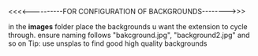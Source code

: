 <<<<----------FOR CONFIGURATION OF BACKGROUNDS-------->>>





in the **images** folder place the backgrounds u want the extension to cycle through. ensure naming follows "bakcground.jpg", "background2.jpg" and so on
Tip: use unsplas to find good high quality backgrounds


